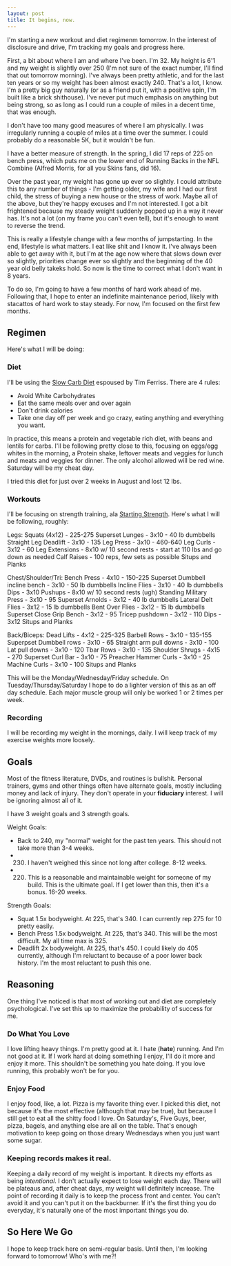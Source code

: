 ```yaml
---
layout: post
title: It begins, now.
---
```


I'm starting a new workout and diet regimenm tomorrow.  In the interest of disclosure and drive, I'm tracking my goals and progress here.

First, a bit about where I am and where I've been.  I'm 32.  My height is 6'1 and my weight is slightly over 250 (I'm not sure of the exact number, I'll find that out tomorrow morning).  I've always been pretty athletic, and for the last ten years or so my weight has been almost exactly 240.  That's a lot, I know.  I'm a pretty big guy naturally (or as a friend put it, with a positive spin, I'm built like a brick shithouse).  I've never put much emphasis on anything but being strong, so as long as I could run a couple of miles in a decent time, that was enough.

I don't have too many good measures of where I am physically.  I was irregularly running a couple of miles at a time over the summer.  I could probably do a reasonable 5K, but it wouldn't be fun.  

I have a better measure of strength.  In the spring, I did 17 reps of 225 on bench press, which puts me on the lower end of Running Backs in the NFL Combine (Alfred Morris, for all you Skins fans, did 16).

Over the past year, my weight has gone up ever so slightly.  I could attribute this to any number of things - I'm getting older, my wife and I had our first child, the stress of buying a new house or the stress of work.  Maybe all of the above, but they're happy excuses and I'm not interested.  I got a bit frightened because my steady weight suddenly popped up in a way it never has.  It's not a lot (on my frame you can't even tell), but it's enough to want to reverse the trend.  

This is really a lifestyle change with a few months of jumpstarting.  In the end, lifestyle is what matters.  I eat like shit and I know it.  I've always been able to get away with it, but I'm at the age now where that slows down ever so slightly, priorities change ever so slightly and the beginning of the 40 year old belly takeks hold.  So now is the time to correct what I don't want in 8 years.

To do so, I'm going to have a few months of hard work ahead of me.  Following that, I hope to enter an indefinite maintenance period, likely with stacattos of hard work to stay steady.  For now, I'm focused on the first few months.

## Regimen

Here's what I will be doing:

### Diet

I'll be using the [Slow Carb Diet](http://www.fourhourworkweek.com/blog/2007/04/06/how-to-lose-20-lbs-of-fat-in-30-days-without-doing-any-exercise/) espoused by Tim Ferriss.  There are 4 rules:
* Avoid White Carbohydrates
* Eat the same meals over and over again
* Don't drink calories
* Take one day off per week and go crazy, eating anything and everything you want.

In practice, this means a protein and vegetable rich diet, with beans and lentils for carbs.  I'll be following pretty close to this, focusing on eggs/egg whites in the morning, a Protein shake, leftover meats and veggies for lunch and meats and veggies for dinner.  The only alcohol allowed will be red wine.  Saturday will be my cheat day.

I tried this diet for just over 2 weeks in August and lost 12 lbs.

### Workouts

I'll be focusing on strength training, ala [Starting Strength](http://www.amazon.com/Starting-Strength-3rd-Mark-Rippetoe/dp/0982522738).  Here's what I will be following, roughly:

Legs:
	Squats (4x12) - 225-275
	Superset
	    Lunges - 3x10 - 40 lb dumbbells
	    Straight Leg Deadlift - 3x10 - 135
	    Leg Press - 3x10 - 460-640
	Leg Curls - 3x12 - 60
	Leg Extensions - 8x10 w/ 10 second rests - start at 110 lbs and go down as needed
	Calf Raises - 100 reps, few sets as possible
	Situps and Planks

Chest/Shoulder/Tri:
	Bench Press - 4x10 - 150-225
	Superset
	    Dumbbell incline bench - 3x10 - 50 lb dumbbells
	    Incline Flies - 3x10 - 40 lb dumbbells
	    Dips - 3x10
	Pushups - 8x10 w/ 10 second rests (ugh)
	Standing Military Press - 3x10 - 95
	Superset
	    Arnolds - 3x12 - 40 lb dumbbells
	    Lateral Delt Flies - 3x12 - 15 lb dumbbells
	    Bent Over Flies - 3x12 - 15 lb dumbbells
	Superset
	    Close Grip Bench - 3x12 - 95
	    Tricep pushdown - 3x12 - 110
	    Dips - 3x12
	Situps and Planks

Back/Biceps:
	Dead Lifts - 4x12 - 225-325
	Barbell Rows - 3x10 - 135-155
	Superpset
	    Dumbbell rows - 3x10 - 65
	    Straight arm pull downs - 3x10 - 100
	    Lat pull downs - 3x10 - 120
	Tbar Rows - 3x10 - 135
	Shoulder Shrugs - 4x15 - 270
	Superset
	    Curl Bar - 3x10 - 75
	    Preacher Hammer Curls - 3x10 - 25
	    Machine Curls - 3x10 - 100
	Situps and Planks

This will be the Monday/Wednesday/Friday schedule.  On Tuesday/Thursday/Saturday I hope to do a lighter version of this as an off day schedule.  Each major muscle group will only be worked 1 or 2 times per week.

### Recording

I will be recording my weight in the mornings, daily.  I will keep track of my exercise weights more loosely.

## Goals

Most of the fitness literature, DVDs, and routines is bullshit.  Personal trainers, gyms and other things often have alternate goals, mostly including money and lack of injury.  They don't operate in your **fiduciary** interest.  I will be ignoring almost all of it.

I have 3 weight goals and 3 strength goals.

Weight Goals:
* Back to 240, my "normal" weight for the past ten years.  This should not take more than 3-4 weeks.
* 230.  I haven't weighed this since not long after college.  8-12 weeks.
* 220.  This is a reasonable and maintainable weight for someone of my build.  This is the ultimate goal.  If I get lower than this, then it's a bonus.  16-20 weeks.

Strength Goals:
* Squat 1.5x bodyweight.  At 225, that's 340.  I can currently rep 275 for 10 pretty easily.
* Bench Press 1.5x bodyweight.  At 225, that's 340.  This will be the most difficult.  My all time max is 325.
* Deadlift 2x bodyweight.  At 225, that's 450.  I could likely do 405 currently, although I'm reluctant to because of a poor lower back history.  I'm the most reluctant to push this one.

## Reasoning

One thing I've noticed is that most of working out and diet are completely psychological.  I've set this up to maximize the probability of success for me.  

### Do What You Love

I love lifting heavy things.  I'm pretty good at it.  I hate (**hate**) running.  And I'm not good at it.  If I work hard at doing something I enjoy, I'll do it more and enjoy it more.  This shouldn't be something you hate doing.  If you love running, this probably won't be for you.

### Enjoy Food

I enjoy food, like, a lot.  Pizza is my favorite thing ever.  I picked this diet, not because it's the most effective (although that may be true), but because I still get to eat all the shitty food I love.  On Saturday's, Five Guys, beer, pizza, bagels, and anything else are all on the table.  That's enough motivation to keep going on those dreary Wednesdays when you just want some sugar.

### Keeping records makes it real.

Keeping a daily record of my weight is important.  It directs my efforts as being *intentional*.  I don't actually expect to lose weight each day.  There will be plateaus and, after cheat days, my weight will definitely increase.  The point of recording it daily is to keep the process front and center.  You can't avoid it and you can't put it on the backburner.  If it's the first thing you do everyday, it's naturally one of the most important things you do.

## So Here We Go

I hope to keep track here on semi-regular basis.  Until then, I'm looking forward to tomorrow!  Who's with me?!

